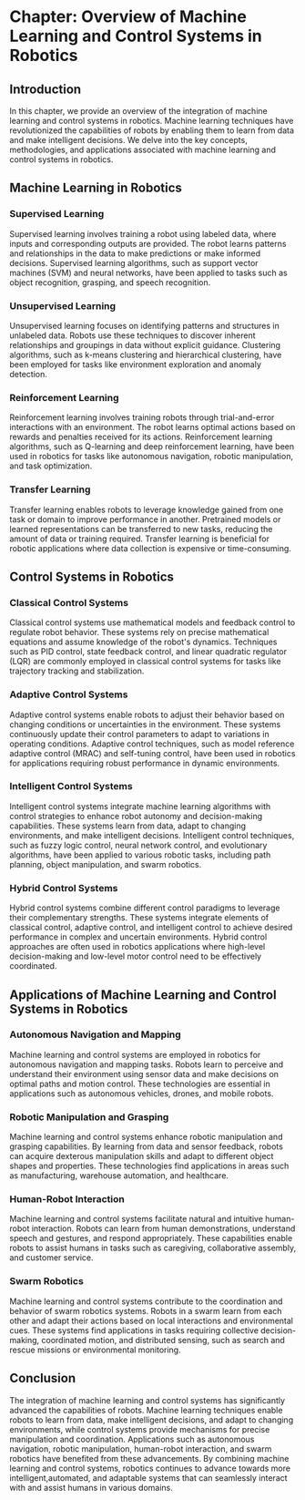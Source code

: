 Chapter: Overview of Machine Learning and Control Systems in Robotics
=====================================================================

Introduction
------------

In this chapter, we provide an overview of the integration of machine learning and control systems in robotics. Machine learning techniques have revolutionized the capabilities of robots by enabling them to learn from data and make intelligent decisions. We delve into the key concepts, methodologies, and applications associated with machine learning and control systems in robotics.

Machine Learning in Robotics
----------------------------

### Supervised Learning

Supervised learning involves training a robot using labeled data, where inputs and corresponding outputs are provided. The robot learns patterns and relationships in the data to make predictions or make informed decisions. Supervised learning algorithms, such as support vector machines (SVM) and neural networks, have been applied to tasks such as object recognition, grasping, and speech recognition.

### Unsupervised Learning

Unsupervised learning focuses on identifying patterns and structures in unlabeled data. Robots use these techniques to discover inherent relationships and groupings in data without explicit guidance. Clustering algorithms, such as k-means clustering and hierarchical clustering, have been employed for tasks like environment exploration and anomaly detection.

### Reinforcement Learning

Reinforcement learning involves training robots through trial-and-error interactions with an environment. The robot learns optimal actions based on rewards and penalties received for its actions. Reinforcement learning algorithms, such as Q-learning and deep reinforcement learning, have been used in robotics for tasks like autonomous navigation, robotic manipulation, and task optimization.

### Transfer Learning

Transfer learning enables robots to leverage knowledge gained from one task or domain to improve performance in another. Pretrained models or learned representations can be transferred to new tasks, reducing the amount of data or training required. Transfer learning is beneficial for robotic applications where data collection is expensive or time-consuming.

Control Systems in Robotics
---------------------------

### Classical Control Systems

Classical control systems use mathematical models and feedback control to regulate robot behavior. These systems rely on precise mathematical equations and assume knowledge of the robot's dynamics. Techniques such as PID control, state feedback control, and linear quadratic regulator (LQR) are commonly employed in classical control systems for tasks like trajectory tracking and stabilization.

### Adaptive Control Systems

Adaptive control systems enable robots to adjust their behavior based on changing conditions or uncertainties in the environment. These systems continuously update their control parameters to adapt to variations in operating conditions. Adaptive control techniques, such as model reference adaptive control (MRAC) and self-tuning control, have been used in robotics for applications requiring robust performance in dynamic environments.

### Intelligent Control Systems

Intelligent control systems integrate machine learning algorithms with control strategies to enhance robot autonomy and decision-making capabilities. These systems learn from data, adapt to changing environments, and make intelligent decisions. Intelligent control techniques, such as fuzzy logic control, neural network control, and evolutionary algorithms, have been applied to various robotic tasks, including path planning, object manipulation, and swarm robotics.

### Hybrid Control Systems

Hybrid control systems combine different control paradigms to leverage their complementary strengths. These systems integrate elements of classical control, adaptive control, and intelligent control to achieve desired performance in complex and uncertain environments. Hybrid control approaches are often used in robotics applications where high-level decision-making and low-level motor control need to be effectively coordinated.

Applications of Machine Learning and Control Systems in Robotics
----------------------------------------------------------------

### Autonomous Navigation and Mapping

Machine learning and control systems are employed in robotics for autonomous navigation and mapping tasks. Robots learn to perceive and understand their environment using sensor data and make decisions on optimal paths and motion control. These technologies are essential in applications such as autonomous vehicles, drones, and mobile robots.

### Robotic Manipulation and Grasping

Machine learning and control systems enhance robotic manipulation and grasping capabilities. By learning from data and sensor feedback, robots can acquire dexterous manipulation skills and adapt to different object shapes and properties. These technologies find applications in areas such as manufacturing, warehouse automation, and healthcare.

### Human-Robot Interaction

Machine learning and control systems facilitate natural and intuitive human-robot interaction. Robots can learn from human demonstrations, understand speech and gestures, and respond appropriately. These capabilities enable robots to assist humans in tasks such as caregiving, collaborative assembly, and customer service.

### Swarm Robotics

Machine learning and control systems contribute to the coordination and behavior of swarm robotics systems. Robots in a swarm learn from each other and adapt their actions based on local interactions and environmental cues. These systems find applications in tasks requiring collective decision-making, coordinated motion, and distributed sensing, such as search and rescue missions or environmental monitoring.

Conclusion
----------

The integration of machine learning and control systems has significantly advanced the capabilities of robots. Machine learning techniques enable robots to learn from data, make intelligent decisions, and adapt to changing environments, while control systems provide mechanisms for precise manipulation and coordination. Applications such as autonomous navigation, robotic manipulation, human-robot interaction, and swarm robotics have benefited from these advancements. By combining machine learning and control systems, robotics continues to advance towards more intelligent,automated, and adaptable systems that can seamlessly interact with and assist humans in various domains.
